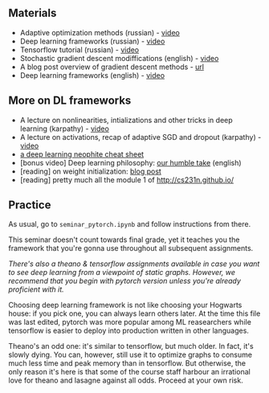 ## Materials
* Adaptive optimization methods (russian) - [video](https://yadi.sk/i/SAGl44PS3EHZeK)
* Deep learning frameworks (russian) - [video](https://www.youtube.com/watch?v=ghZyptkanB0) 
* Tensorflow tutorial (russian) - [video](https://wiki.school.yandex.ru/shad/Videocollections2.0/SecondYear/videoMachineLearning2/MO11.09.18A)
* Stochastic gradient descent modiffications (english) - [video](https://www.youtube.com/watch?v=nhqo0u1a6fw)
* A blog post overview of gradient descent methods - [url](http://ruder.io/optimizing-gradient-descent/)
* Deep learning frameworks (english) - [video](https://www.youtube.com/watch?v=Vf_-OkqbwPo)



## More on DL frameworks
  - A lecture on nonlinearities, intializations and other tricks in deep learning (karpathy) - [video](https://www.youtube.com/watch?v=GUtlrDbHhJM)
  - A lecture on activations, recap of adaptive SGD and dropout (karpathy) - [video](https://www.youtube.com/watch?v=KaR4lIdI1MQ)
  - [a deep learning neophite cheat sheet](http://www.kdnuggets.com/2016/03/must-know-tips-deep-learning-part-1.html)
  - [bonus video] Deep learning philosophy: [our humble take](https://www.youtube.com/watch?v=9qyE1Ev1Xdw) (english)
  - [reading] on weight initialization: [blog post](http://andyljones.tumblr.com/post/110998971763/an-explanation-of-xavier-initialization)
  - [reading] pretty much all the module 1 of http://cs231n.github.io/


## Practice

As usual, go to `seminar_pytorch.ipynb` and follow instructions from there.

This seminar doesn't count towards final grade, yet it teaches you the framework that you're gonna use throughout all subsequent assignments.

_There's also a theano & tensorflow assignments available in case you want to see deep learning from a viewpoint of static graphs. However, we recommend that you begin with pytorch version unless you're already proficient with it._

Choosing deep learning framework is not like choosing your Hogwarts house: if you pick one, you can always learn others later. At the time this file was last edited, pytorch was more popular among ML reasearchers while tensorflow is easier to deploy into production written in other languages. 

Theano's an odd one: it's similar to tensorflow, but much older. In fact, it's slowly dying. You can, however, still use it to optimize graphs to consume much less time and peak memory than in tensorflow. But otherwise, the only reason it's here is that some of the course staff harbour an irrational love for theano and lasagne against all odds. Proceed at your own risk.


